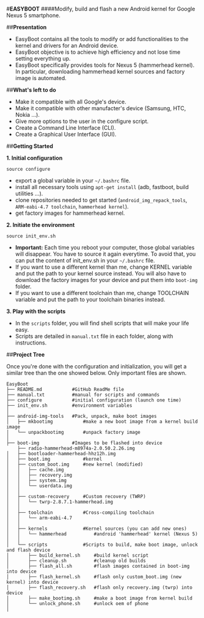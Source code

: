 #**EASYBOOT**
####Modify, build and flash a new Android kernel for Google Nexus 5 smartphone.

##**Presentation**

* EasyBoot contains all the tools to modify or add functionalities to the kernel and drivers for an Android device.
* EasyBoot objective is to achieve high efficiency and not lose time setting everything up.
* EasyBoot specifically provides tools for Nexus 5 (hammerhead kernel). In particular, downloading hammerhead kernel sources and factory image is automated.

##**What's left to do**
* Make it compatible with all Google's device.
* Make it compatible with other manufacter's device (Samsung, HTC, Nokia ...).
* Give more options to the user in the configure script.
* Create a Command Line Interface (CLI).
* Create a Graphical User Interface (GUI).

##**Getting Started**

**1. Initial configuration**

`source configure`
* export a global variable in your `~/.bashrc` file.
* install all necessary tools using `apt-get install` (adb, fastboot, build utilities ...).
* clone repositories needed to get started (`android_img_repack_tools`, `ARM-eabi-4.7 toolchain`, `hammerhead kernel`).
* get factory images for hammerhead kernel.

**2. Initiate the environment**

`source init_env.sh`
* **Important:** Each time you reboot your computer, those global variables will disappear.
You have to source it again everytime. To avoid that, you can put the content of init_env.sh
in your `~/.bashrc` file.
* If you want to use a different kernel than me, change KERNEL variable and put the path to your kernel source instead. You will also have to download the factory images for your device and put them into `boot-img` folder.
* If you want to use a different toolchain than me, change TOOLCHAIN variable and put the path to your toolchain binaries instead.

**3. Play with the scripts**

* In the `scripts` folder, you will find shell scripts that will make your life easy.
* Scripts are detailed in `manual.txt` file in each folder, along with instructions.

##**Project Tree**

Once you're done with the configuration and initialization, you will
get a similar tree than the one showed below. Only important files are shown.

```
EasyBoot
├── README.md           #GitHub ReadMe file
├── manual.txt          #manual for scripts and commands
├── configure           #initial configuration (launch one time) 
├── init_env.sh         #environment variables 
│
├── android-img-tools   #Pack, unpack, make boot images
│   ├── mkbootimg           #make a new boot image from a kernel build image
│   └── unpackbootimg       #unpack factory image
│
├── boot-img            #Images to be flashed into device
    ├── radio-hammerhead-m8974a-2.0.50.2.26.img
│   ├── bootloader-hammerhead-hhz12h.img
│   ├── boot.img            #kernel
│   ├── custom_boot.img     #new kernel (modified)
│   │   ├── cache.img
│   │   ├── recovery.img
│   │   ├── system.img
│   │   └── userdata.img
│   │
│   ├── custom-recovery     #Custom recovery (TWRP)
│   │   └── twrp-2.8.7.1-hammerhead.img
│   │
│   ├── toolchain           #Cross-compiling toolchain
│   │   └── arm-eabi-4.7
│   │
│   ├── kernels             #Kernel sources (you can add new ones)
│   │   └── hammerhead          #android 'hammerhead' kernel (Nexus 5)
│   │
│   └── scripts             #Scripts to build, make boot image, unlock and flash device
│       ├── build_kernel.sh     #build kernel script
│       ├── cleanup.sh          #cleanup old builds
│       ├── flash_all.sh        #flash images contained in boot-img into device
│       ├── flash_kernel.sh     #flash only custom_boot.img (new kernel) into device
│       ├── flash_recovery.sh   #flash only recovery.img (twrp) into device
│       ├── make_bootimg.sh     #make a boot image from kernel build
│       └── unlock_phone.sh     #unlock oem of phone
│

```

